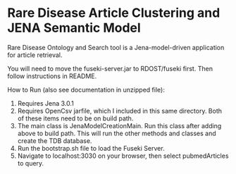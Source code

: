 # Rare Disease Article Clustering and JENA Semantic Model
Rare Disease Ontology and Search tool is a Jena-model-driven application for article retrieval.

You will need to move the fuseki-server.jar to RDOST/fuseki first. Then follow instructions in README.

How to Run (also see documentation in unzipped file):
1) Requires Jena 3.0.1
2) Requires OpenCsv jarfile, which I included in this same directory. Both of these items need to be on build path.
3) The main class is JenaModelCreationMain. Run this class after adding above to build path. This will run the other methods and classes and create the TDB database.
4) Run the bootstrap.sh file to load the Fuseki Server.
5) Navigate to localhost:3030 on your browser, then select pubmedArticles to query.
